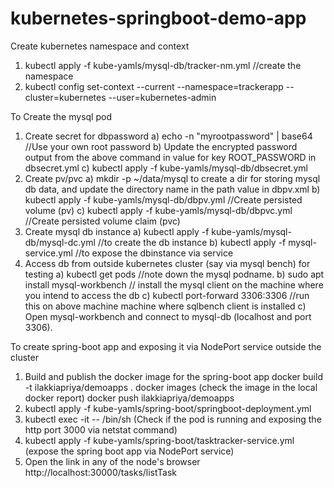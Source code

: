 # kubernetes-springboot-demo-app
Create kubernetes namespace and context
  1) kubectl apply -f kube-yamls/mysql-db/tracker-nm.yml //create the namespace
  2) kubectl config set-context --current --namespace=trackerapp --cluster=kubernetes --user=kubernetes-admin
  
To Create the mysql pod
  1) Create secret for dbpassword
    a) echo -n "myrootpassword" | base64 //Use your own root password
    b) Update the encrypted password output from the above command in value for key ROOT_PASSWORD in dbsecret.yml
    c) kubectl apply -f kube-yamls/mysql-db/dbsecret.yml
  2) Create pv/pvc
    a) mkdir -p ~/data/mysql to create a dir for storing mysql db data, and update the directory name in the path value in dbpv.xml 
    b) kubectl apply -f kube-yamls/mysql-db/dbpv.yml  //Create persisted volume (pv)
    c) kubectl apply -f kube-yamls/mysql-db/dbpvc.yml //Create persisted volume claim (pvc)
  3) Create mysql db instance 
    a) kubectl apply -f kube-yamls/mysql-db/mysql-dc.yml  //to create the db instance 
    b) kubectl apply -f mysql-service.yml //to expose the dbinstance via service 
  4) Access db from outside kubernetes cluster (say via mysql bench) for testing
    a) kubectl get pods //note down the mysql podname.
    b) sudo apt install mysql-workbench // install the mysql client on the machine where you intend to access the db
    c) kubectl port-forward <mysql podname> 3306:3306  //run this on above machine machine where sqlbench client is installed
    c) Open mysql-workbench and connect to mysql-db (localhost and port 3306).

To create spring-boot app and exposing it via NodePort service outside the cluster
   1) Build and publish the docker image for the spring-boot app 
        docker build -t ilakkiapriya/demoapps .
        docker images (check the image in the local docker report)
        docker push ilakkiapriya/demoapps
   2) kubectl apply -f kube-yamls/spring-boot/springboot-deployment.yml  
   3) kubectl exec -it <pod-name> -- /bin/sh  (Check if the pod is running and exposing the http port 3000 via netstat command)
   4) kubectl apply -f kube-yamls/spring-boot/tasktracker-service.yml  (expose the spring boot app via NodePort service)
   5) Open the link in any of the node's browser http://localhost:30000/tasks/listTask
